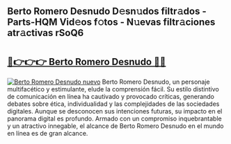 ## Berto Romero Desnudo D𝚎sn𝚞dos filtr𝚊dos - Parts-HQM Vid𝚎os f𝚘tos - N𝚞evas filtr𝚊ciones atr𝚊ctivas rSoQ6

# <h2><a href="http://mb8g9v.tromn.icu/?c=Berto+Romero+Desnudo">🔗👉👉👉 Berto Romero Desnudo 🔗🔗</a></h2>

[![Berto Romero Desnudo nuevo](https://i.imgur.com/pEAQMta.gif)](http://mb8g9v.tromn.icu/?c=Berto+Romero+Desnudo)
Berto Romero Desnudo, un personaje multifacético y estimulante, elude la comprensión fácil. Su estilo distintivo de comunicación en línea ha cautivado y provocado críticas, generando debates sobre ética, individualidad y las complejidades de las sociedades digitales. Aunque se desconocen sus intenciones futuras, su impacto en el panorama digital es profundo. Armado con un compromiso inquebrantable y un atractivo innegable, el alcance de Berto Romero Desnudo en el mundo en línea es de gran alcance.
